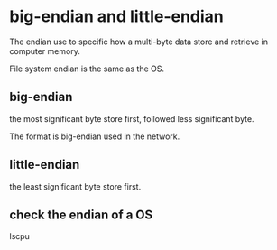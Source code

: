 # big-endian and little-endian
The endian use to specific how a multi-byte data store and retrieve in computer memory.

File system endian is the same as the OS.

## big-endian
the most significant byte store first, followed less significant byte.

The format is big-endian used in the network.

## little-endian
the least significant byte store first.

## check the endian of a OS
lscpu
